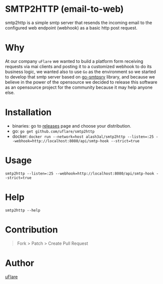 SMTP2HTTP (email-to-web)
========================
smtp2http is a simple smtp server that resends the incoming email to the configured web endpoint (webhook) as a basic http post request.

Why
===
At our company `uFlare` we wanted to build a platform form receiving requests via mai clients and posting it to a customized webhook to do its business logic, we wanted also to use `Go` as the environment so we started to develop that smtp server based on 
[go-smtpsrv](https://github.com/alash3al/go-smtpsrv) library, and because we believe in the power of the opensource we decided to release this software as an opensource project for the community because it may help anyone else.

Installation
=============
- binaries: go to [releases](https://github.com/uflare/smtp2http/releases) page and choose your distribution.
- go: `go get github.com/uflare/smtp2http`
- docker: `docker run --network=host alash3al/smtp2http --listen=:25 --webhook=http://localhost:8080/api/smtp-hook --strict=true`

Usage
=====
`smtp2http --listen=:25 --webhook=http://localhost:8080/api/smtp-hook --strict=true`

Help
====
`smtp2http --help`

Contribution
=============
> Fork > Patch > Create Pull Request

Author
=======
[uFlare](https://www.uflare.io)